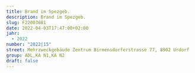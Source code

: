 ```yaml
---
title: Brand im Spezgeb.
description: Brand im Spezgeb.
slug: F22003681
date: 2022-04-03T17:47:00+02:00
jahr:
  - 2022
number: "2022|15"
street: Mehrzweckgebäude Zentrum Birmensdorferstrasse 77, 8902 Urdorf
group: ADL,KA N1,KA N2
draft: false
---
```

